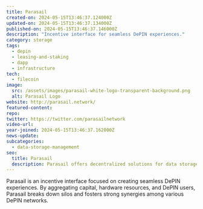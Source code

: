 ```yaml
---
title: Parasail
created-on: 2024-05-15T13:46:37.124000Z
updated-on: 2024-05-15T13:46:37.134000Z
published-on: 2024-05-15T13:46:37.146000Z
description: "Incentive interface for seamless DePIN experiences."
category: storage
tags:
  - depin
  - leasing-and-staking
  - dapp
  - infrastructure
tech:
  - filecoin
image:
  src: /assets/images/parasail-white-logo-transparent-background.png
  alt: Parasail Logo
website: http://parasail.network/
featured-content:
repo:
twitter: https://twitter.com/parasailnetwork
video-url:
year-joined: 2024-05-15T13:46:37.162000Z
news-update:
subcategories:
  - data-storage-management
seo:
  title: Parasail
  description: Parasail offers decentralized solutions for data storage and management.
---
```


Parasail is an incentive interface focused on creating seamless DePIN experiences. By aggregating capital, hardware resources, and DePIN users, Parasail breaks down silos and fosters strong synergies among various DePIN networks.
